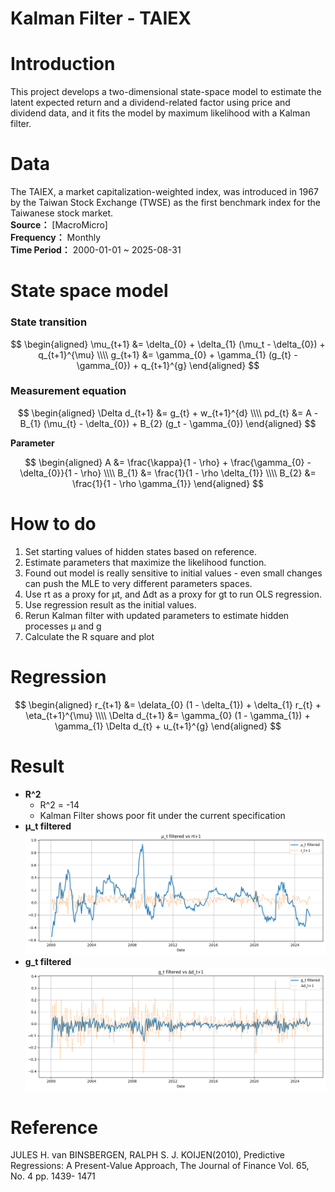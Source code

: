# Kalman Filter - TAIEX

# Introduction
This project develops a two-dimensional state-space model to estimate the latent expected return  and a dividend-related factor using price and dividend data, and it fits the model by maximum likelihood with a Kalman filter.

# Data
The TAIEX, a market capitalization-weighted index, was introduced in 1967 by the Taiwan Stock Exchange (TWSE) as the first benchmark index for the Taiwanese stock market.  
**Source：** [MacroMicro]  
**Frequency：** Monthly  
**Time Period：** 2000-01-01 ~ 2025-08-31

# State space model
### State transition
$$
\begin{aligned}
\mu_{t+1} &= \delta_{0} + \delta_{1} (\mu_t - \delta_{0}) + q_{t+1}^{\mu} \\\\
g_{t+1} &= \gamma_{0} + \gamma_{1} (g_{t} - \gamma_{0}) + q_{t+1}^{g}   
\end{aligned}
$$

### Measurement equation
$$
\begin{aligned}
\Delta d_{t+1} &= g_{t} + w_{t+1}^{d} \\\\
pd_{t} &= A - B_{1} (\mu_{t} - \delta_{0}) + B_{2} (g_t - \gamma_{0})   
\end{aligned}
$$

**Parameter**

$$
\begin{aligned}
A &= \frac{\kappa}{1 - \rho} + \frac{\gamma_{0} - \delta_{0}}{1 - \rho} \\\\
B_{1} &= \frac{1}{1 - \rho \delta_{1}} \\\\
B_{2} &= \frac{1}{1 - \rho \gamma_{1}}
\end{aligned}
$$

# How to do
1. Set starting values of hidden states based on reference.
2. Estimate parameters that maximize the likelihood function.
3. Found out model is really sensitive to initial values - even small changes can push the MLE to very different parameters spaces.
4. Use rt as a proxy for μt, and Δdt as a proxy for gt to run OLS regression.
5. Use regression result as the initial values.
6. Rerun Kalman filter with updated parameters to estimate hidden processes μ and g
7. Calculate the R square and plot

# Regression
$$
\begin{aligned}
r_{t+1} &= \delata_{0} (1 - \delta_{1}) + \delta_{1} r_{t} + \eta_{t+1}^{\mu} \\\\
\Delta d_{t+1} &= \gamma_{0} (1 - \gamma_{1}) + \gamma_{1} \Delta d_{t} + u_{t+1}^{g}
\end{aligned}
$$

# Result
- **R^2**  
  - R^2 = -14
  - Kalman Filter shows poor fit under the current specification
- **μ_t filtered**  
![μ_t result](plots/mu_t%20filtered.png)
- **g_t filtered**
![g_t result](plots/g_t%20filtered.png)

# Reference
JULES H. van BINSBERGEN, RALPH S. J. KOIJEN(2010), Predictive Regressions: A Present-Value Approach, The Journal of Finance Vol. 65, No. 4 pp. 1439- 1471
